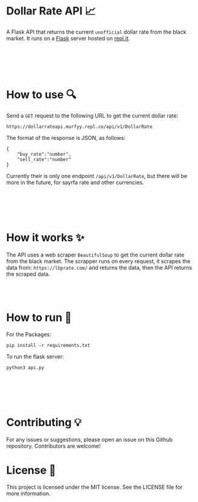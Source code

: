 # Dollar Rate API 📈
A Flask API that returns the current ```unofficial``` dollar rate from the black market.
It runs on a [Flask](https://flask.palletsprojects.com/en/1.1.x/) server hosted on [repl.it](https://repl.it/languages/python3).

<br>
<br>
<br>
<br>

# How to use 🔍️
Send a ```GET``` request to the following URL to get the current dollar rate:



```
https://dollarrateapi.murfyy.repl.co/api/v1/DollarRate
```
The format of the response is JSON, as follows:

```
{
    "buy_rate":"number",
    "sell_rate":"number"
}
```

Currently their is only one endpoint ```/api/v1/DollarRate```, but there will be more in the future, for sayrfa rate and other currencies.

<br>
<br>
<br>
<br>

# How it works ✨
The API uses a web scraper ```BeautifulSoup``` to get the current dollar rate from the black market. The scrapper runs on every request, it scrapes the data from: ```https://lbprate.com/``` and returns the data, then the API returns the scraped data.
<br>
<br>
<br>
<br>
# How to run 🚀

For the Packages:
``` 
pip install -r requirements.txt
```
To run the flask server:
```
python3 api.py
```

<br>
<br>
<br>
<br>

# Contributing 💡
For any issues or suggestions, please open an issue on this Github repository. Contributors are welcome!
# License 📄
This project is licensed under the MIT license. See the LICENSE file for more information.